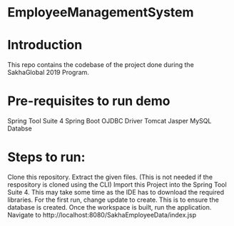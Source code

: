 # EmployeeManagementSystem

# Introduction

  This repo contains the codebase of the project done during the SakhaGlobal 2019 Program.

# Pre-requisites to run demo
  Spring Tool Suite 4
  Spring Boot
  OJDBC Driver
  Tomcat Jasper
  MySQL Databse

# Steps to run:
  Clone this repository.
  Extract the given files. (This is not needed if the respository is cloned using the CLI)
  Import this Project into the Spring Tool Suite 4. This may take some time as the IDE has to download the required libraries.
  For the first run, change update to create. This is to ensure the database is created.
  Once the workspace is built, run the application.
  Navigate to http://localhost:8080/SakhaEmployeeData/index.jsp
